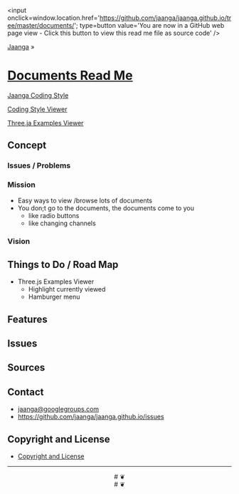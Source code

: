 ﻿<span style=display:none; >[You are now in a GitHub source code view - click this link to view this read me file as a web page]( http://jaanga.github.io/documents/ "View file as a web page." ) </span>
<input onclick=window.location.href='https://github.com/jaanga/jaanga.github.io/tree/master/documents/'; type=button  value='You are now in a GitHub web page view - Click this button to view this read me file as source code' />

[Jaanga]( http://jaanga.github.io ) »

[Documents Read Me]( index.html )
===

[Jaanga Coding Style]( jaanga-coding-style/r1/jaanga-coding-style-viewer-r1.html )

[Coding Style Viewer]( coding-styles-viewer/r1/coding-styles-viewer-r1.html )

[Three.ja Examples Viewer]( threejs-examples-viewer/threejs-examples-viewer-r3.html )



<!--
[Template Three.js Draw Things - Demo - Full Screen]( http://jaanga.github.io/cookbook-threejs/templates/template-threejs-draw-things-r1.html )

## <center>Web Page / Source Code</center>

<iframe class=ifr src=http://jaanga.github.io/cookbook-html/templates/code-edit-view/code-edit-view-r2.html#http://jaanga.github.io/cookbook-threejs/templates/template-threejs-draw-things-r1.html width=100% height=600px ></iframe>  
###### _Template Three.js Draw Things - Dev revision - Code Edit View_ /  [Edit full screen]( http://jaanga.github.io/cookbook-html/templates/code-edit-view/code-edit-view-r2.html#http://jaanga.github.io/cookbook-threejs/templates/template-threejs-draw-things-r1.html )
-->


## Concept

### Issues / Problems
<!--

The general format is an adaptation of the ideas developed in Alexander's _et al_ [A Pattern Language]( https://books.google.com/books?id=hwAHmktpk5IC&pg=PR10#v=onepage&q&f=false ) - as sammarized on page 10.

Each pattern describes a problem which occurs over and over again in our environment, and then describes the core of the solution to that problem, in such a way that you can use this solution a million times over, without ever doing it the same way twice.

patterns are descriptions of common problems and proposal for the solutions that can be used repeatedly every time the problem is encountered and producing an different outcome.

-->


### Mission
<!-- a statement of a rationale, applicable now as well as in the future -->

* Easy ways to view /browse lots of documents
* You don;t go to the documents, the documents come to you
	* like radio buttons
	* like changing channels

### Vision
<!--  a descriptive picture of a desired future state -->


## Things to Do / Road Map

* Three.js Examples Viewer
	* Highlight currently viewed
	* Hamburger menu


## Features

<!--
* Zoom, pan and rotate
	* 1 finger / left button =  rotate
	* 2 finger / wheel = zoom in and out
	* 3 finger / right button = pan
-->
## Issues

 
## Sources


## Contact

* jaanga@googlegroups.com
* https://github.com/jaanga/jaanga.github.io/issues

## Copyright and License

* [Copyright and License]( http://jaanga.github.io/#http://jaanga.github.io/jaanga-copyright-and-mit-license.md ) 

***

<center title="dingbat" >
# <a href=javascript:window.scrollTo(0,0); style=text-decoration:none; > ❦ </a>
</center>

<center title="dingbat" >
# <span onclick=window.scrollTo(0,0); style=cursor:pointer; >❦</span>
</center>


